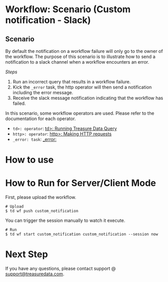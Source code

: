 # Workflow: Scenario (Custom notification - Slack)

## Scenario

By default the notification on a workflow failure will only go to the owner of the workflow. The purpose of this scenario is to illustrate how to send a notification to a slack channel when a workflow encounters an error.

*Steps*
1. Run an incorrect query that results in a workflow failure.
2. Kick the `_error` task, the http operator will then send a notification including the error message.
3. Receive the slack message notification indicating that the workflow has failed.

In this scenario, some workflow operators are used. Please refer to the documentation for each operator.

 - `td>: operator`: [td>: Running Treasure Data Query](https://docs.digdag.io/operators/td.html)
 - `http>: operator`: [http>: Making HTTP requests](https://docs.digdag.io/operators/http.html)
 - `_error: task`: [_error:](https://docs.digdag.io/concepts.html?highlight=_error#dynamic-task-generation-and-check-error-tasks)

# How to use

# How to Run for Server/Client Mode

First, please upload the workflow.

    # Upload
    $ td wf push custom_notification

You can trigger the session manually to watch it execute.

    # Run
    $ td wf start custom_notification custom_notification --session now


# Next Step

If you have any questions, please contact support @ support@treasuredata.com.
